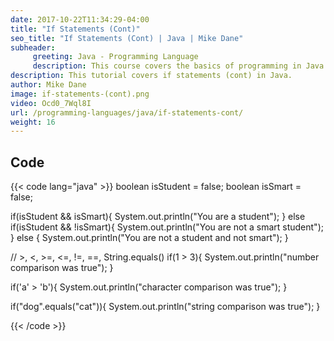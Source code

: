 ```yaml
---
date: 2017-10-22T11:34:29-04:00
title: "If Statements (Cont)"
seo_title: "If Statements (Cont) | Java | Mike Dane"
subheader:
     greeting: Java - Programming Language
     description: This course covers the basics of programming in Java. Work your way through the videos and we'll teach you everything you need to know to start your programming journey!
description: This tutorial covers if statements (cont) in Java.
author: Mike Dane
image: if-statements-(cont).png
video: Ocd0_7Wql8I
url: /programming-languages/java/if-statements-cont/
weight: 16
---
```


## Code

{{< code lang="java" >}}
boolean isStudent = false;
boolean isSmart = false;

if(isStudent && isSmart){
     System.out.println("You are a student");
} else if(isStudent && !isSmart){
     System.out.println("You are not a smart student");
} else {
     System.out.println("You are not a student and not smart");
}

// >, <, >=, <=, !=, ==, String.equals()
if(1 > 3){
     System.out.println("number comparison was true");
}

if('a' > 'b'){
     System.out.println("character comparison was true");
}

if("dog".equals("cat")){
     System.out.println("string comparison was true");
}

{{< /code >}}